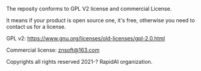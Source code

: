 The reposity conforms to GPL V2 license and commercial License.

It means if your product is open source one, it's free, otherwise you need to contact us for a license.

GPL v2: https://www.gnu.org/licenses/old-licenses/gpl-2.0.html

Commercial license:  znsoft@163.com


Copyrights all rights reserved 2021-?  RapidAI organization.
